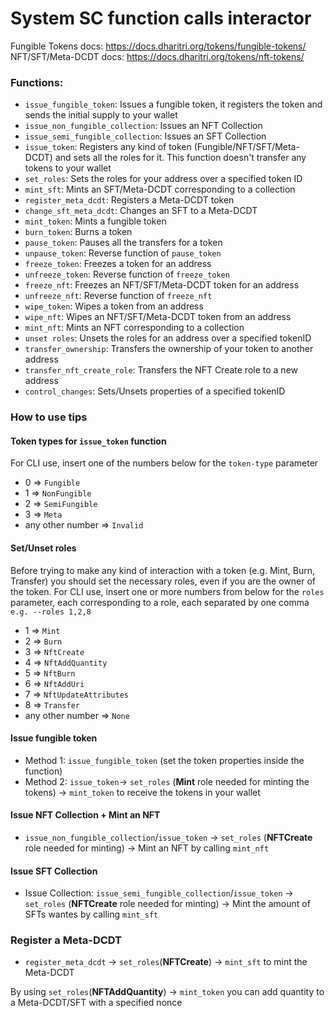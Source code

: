 # System SC function calls interactor

Fungible Tokens docs: https://docs.dharitri.org/tokens/fungible-tokens/
NFT/SFT/Meta-DCDT docs: https://docs.dharitri.org/tokens/nft-tokens/

### Functions:

- `issue_fungible_token`: Issues a fungible token, it registers the token and sends the initial supply to your wallet
- `issue_non_fungible_collection`: Issues an NFT Collection
- `issue_semi_fungible_collection`: Issues an SFT Collection
- `issue_token`: Registers any kind of token (Fungible/NFT/SFT/Meta-DCDT) and sets all the roles for it. This function doesn't transfer any tokens to your wallet
- `set_roles`: Sets the roles for your address over a specified token ID
- `mint_sft`: Mints an SFT/Meta-DCDT corresponding to a collection
- `register_meta_dcdt`: Registers a Meta-DCDT token
- `change_sft_meta_dcdt`: Changes an SFT to a Meta-DCDT
- `mint_token`: Mints a fungible token
- `burn_token`: Burns a token
- `pause_token`: Pauses all the transfers for a token
- `unpause_token`: Reverse function of `pause_token`
- `freeze_token`: Freezes a token for an address
- `unfreeze_token`: Reverse function of `freeze_token`
- `freeze_nft`: Freezes an NFT/SFT/Meta-DCDT token for an address
- `unfreeze_nft`: Reverse function of `freeze_nft`
- `wipe_token`: Wipes a token from an address
- `wipe_nft`: Wipes an NFT/SFT/Meta-DCDT token from an address
- `mint_nft`: Mints an NFT corresponding to a collection
- `unset roles`: Unsets the roles for an address over a specified tokenID
- `transfer_ownership`: Transfers the ownership of your token to another address
- `transfer_nft_create_role`: Transfers the NFT Create role to a new address
- `control_changes`: Sets/Unsets properties of a specified tokenID

### How to use tips

#### Token types for `issue_token` function

For CLI use, insert one of the numbers below for the `token-type` parameter

- 0 => `Fungible`
- 1 => `NonFungible`
- 2 => `SemiFungible`
- 3 => `Meta`
- any other number => `Invalid`

#### Set/Unset roles

Before trying to make any kind of interaction with a token (e.g. Mint, Burn, Transfer) you should set the necessary roles, even if you are the owner of the token. For CLI use, insert one or more numbers from below for the `roles` parameter, each corresponding to a role, each separated by one comma `e.g. --roles 1,2,8`

- 1 => `Mint`
- 2 => `Burn`
- 3 => `NftCreate`
- 4 => `NftAddQuantity`
- 5 => `NftBurn`
- 6 => `NftAddUri`
- 7 => `NftUpdateAttributes`
- 8 => `Transfer`
- any other number => `None`

#### Issue fungible token

- Method 1: `issue_fungible_token` (set the token properties inside the function)
- Method 2: `issue_token`-> `set_roles` (**Mint** role needed for minting the tokens) -> `mint_token` to receive the tokens in your wallet

#### Issue NFT Collection + Mint an NFT

- `issue_non_fungible_collection`/`issue_token` -> `set_roles` (**NFTCreate** role needed for minting) -> Mint an NFT by calling `mint_nft`

#### Issue SFT Collection

- Issue Collection: `issue_semi_fungible_collection`/`issue_token` -> `set_roles` (**NFTCreate** role needed for minting) -> Mint the amount of SFTs wantes by calling `mint_sft`

### Register a Meta-DCDT

- `register_meta_dcdt` -> `set_roles`(**NFTCreate**) -> `mint_sft` to mint the Meta-DCDT

By using `set_roles`(**NFTAddQuantity**) -> `mint_token` you can add quantity to a Meta-DCDT/SFT with a specified nonce

